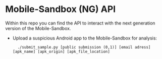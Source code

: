 Mobile-Sandbox (NG) API
=======================

Within this repo you can find the API to interact with the next generation version of the Mobile-Sandbox.

* Upload a suspicious Android app to the Mobile-Sandbox for analysis:
   
        ./submit_sample.py [public submission (0,1)] [email adress] [apk_name] [apk_origin] [apk_file_location]

